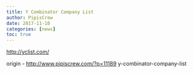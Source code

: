 ```yaml
---
title: Y Combinator Company List
author: PipisCrew
date: 2017-11-10
categories: [news]
toc: true
---
```


http://yclist.com/

origin - http://www.pipiscrew.com/?p=11189 y-combinator-company-list
